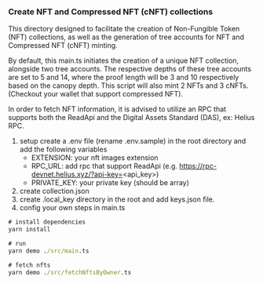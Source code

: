 ### Create NFT and Compressed NFT (cNFT) collections

This directory designed to facilitate the creation of Non-Fungible Token (NFT) collections, as well as the generation of tree accounts for NFT and Compressed NFT (cNFT) minting.

By default, this main.ts initiates the creation of a unique NFT collection, alongside two tree accounts. The respective depths of these tree accounts are set to 5 and 14, where the proof length will be 3 and 10 respectively based on the canopy depth. This script will also mint 2 NFTs and 3 cNFTs.(Checkout your wallet that support compressed NFT).

In order to fetch NFT information, it is advised to utilize an RPC that supports both the ReadApi and the Digital Assets Standard (DAS), ex: Helius RPC.

1. setup
   create a .env file (rename .env.sample) in the root directory and add the following variables
   - EXTENSION: your nft images extension
   - RPC_URL: add rpc that support ReadApi (e.g. https://rpc-devnet.helius.xyz/?api-key=<api_key>)
   - PRIVATE_KEY: your private key (should be array)
2. create collection.json
3. create .local_key directory in the root and add keys.json file.
4. config your own steps in main.ts

```cmd
# install dependencies
yarn install

# run
yarn demo ./src/main.ts

# fetch nfts
yarn demo ./src/fetchNftsByOwner.ts
```
